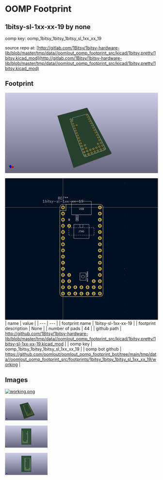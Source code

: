 # OOMP Footprint  
## 1bitsy-sl-1xx-xx-19  by none  
  
oomp key: oomp_1bitsy_1bitsy_1bitsy_sl_1xx_xx_19  
  
source repo at: [http://gitlab.com/1Bitsy/1bitsy-hardware-lib/blob/master/tmp/data//oomlout_oomp_footprint_src/kicad/1bitsy.pretty/1bitsy.kicad_mod](http://gitlab.com/1Bitsy/1bitsy-hardware-lib/blob/master/tmp/data//oomlout_oomp_footprint_src/kicad/1bitsy.pretty/1bitsy.kicad_mod)  
## Footprint  
  
[![working_kicad_pcb_3d.png](working_kicad_pcb_3d_600.png)](working_kicad_pcb_3d.png)  
  
[![working.png](working_600.png)](working.png)  
| name | value | 
| --- | --- | 
| footprint name | 1bitsy-sl-1xx-xx-19 | 
| footprint description | None | 
| number of pads | 44 | 
| github path | http://github.com/1Bitsy/1bitsy-hardware-lib/blob/master/tmp/data//oomlout_oomp_footprint_src/kicad/1bitsy.pretty/1bitsy-sl-1xx-xx-19.kicad_mod | 
| oomp key | oomp_1bitsy_1bitsy_1bitsy_sl_1xx_xx_19 | 
| oomp bot github | https://github.com/oomlout/oomlout_oomp_footprint_bot/tree/main/tmp/data//oomlout_oomp_footprint_src/footprints/1bitsy_1bitsy_1bitsy_sl_1xx_xx_19/working | 
## Images  
  
[![working.png](working_140.png)](working.png)  
  
[![working_kicad_pcb_3d.png](working_kicad_pcb_3d_140.png)](working_kicad_pcb_3d.png)  
  
[![working_kicad_pcb_3d_back.png](working_kicad_pcb_3d_back_140.png)](working_kicad_pcb_3d_back.png)  
  
[![working_kicad_pcb_3d_front.png](working_kicad_pcb_3d_front_140.png)](working_kicad_pcb_3d_front.png)  
